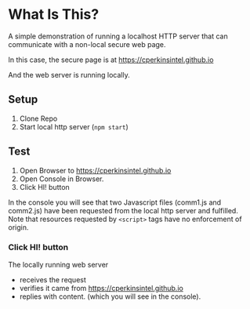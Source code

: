 What Is This?
=============

A simple demonstration of running a localhost HTTP server that can communicate
with a non-local secure web page.

In this case, the secure page is at https://cperkinsintel.github.io

And the web server is running locally.



Setup
-----

1. Clone Repo
2. Start local http server (`npm start`)


Test
----

1. Open Browser to https://cperkinsintel.github.io
2. Open Console in Browser.
3. Click HI! button



In the console you will see that two Javascript files (comm1.js and comm2.js) have been requested from the local http server and fulfilled.  Note that resources requested by `<script>` tags have no enforcement of origin.

### Click HI! button
The locally running  web server 
- receives the request
- verifies it came from https://cperkinsintel.github.io
- replies with content. (which you will see in the console).

